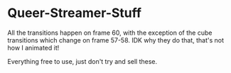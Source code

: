 # Queer-Streamer-Stuff

All the transitions happen on frame 60, with the exception of the cube transitions which change on frame 57-58. IDK why they do that, that's not how I animated it!


Everything free to use, just don't try and sell these.
